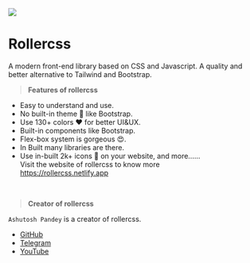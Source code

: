 <img src="https://cdn.jsdelivr.net/gh/abtp2/gw@main/rc-icon.png">
<h1>Rollercss</h1>

A modern front-end library based on CSS and Javascript. A quality and better alternative to Tailwind and Bootstrap.

> **Features of rollercss**
* Easy to understand and use.
* No built-in theme 🤮 like Bootstrap.
* Use 130+ colors ❤ for better UI&UX.
* Built-in components like Bootstrap.
* Flex-box system is gorgeous 😍.
* In Built many libraries are there.
* Use in-built 2k+ icons 🤩 on your website, and more...... <br>
Visit the website of rollercss to know more <br>
https://rollercss.netlify.app
<br>

> **Creator of rollercss**

`Ashutosh Pandey` is a creator of rollercss.
* [GitHub](https://github.com/abtp2)
* [Telegram](https://t.me/A_S_H_U_T_O_S_H_P_A_N_D_E_Y)
* [YouTube](https://youtube.com/channel/UCLoiTyWe84H8BoKE_19qTIA)



<!---
Rollercss/Rollercss is a ✨ special ✨ repository because its `README.md` (this file) appears on your GitHub profile.
You can click the Preview link to take a look at your changes.
--->
